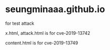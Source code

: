 # seungminaaa.github.io
for test attack

x.html, attack.html is for cve-2019-13742


content.html is for cve-2019-13749

